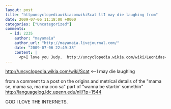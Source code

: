 ```yaml
---
layout: post
title: "httpuncyclopediawikiacomwikiScat ltI may die laughing from"
date: 2009-07-06 11:18:00 +0000
categories: ["Uncategorized"]
comments:
  - id: 2235
    author: "mayamaia"
    author_url: "http://mayamaia.livejournal.com/"
    date: "2009-07-06 22:49:38"
    content: |
      <p>I love you Judy.  http://uncyclopedia.wikia.com/wiki/Leonidas</p>
---
```


http://uncyclopedia.wikia.com/wiki/Scat <--I may die laughing

from a comment to a post on the origins and metrical details of the "mama se, mama sa, ma ma coo sa" part of "wanna be startin&#039; somethin" http://languagelog.ldc.upenn.edu/nll/?p=1544

GOD I LOVE THE INTERNETS.